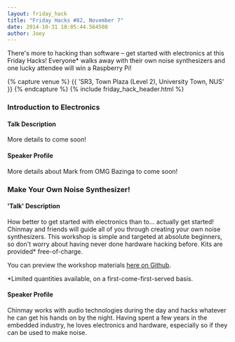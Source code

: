 ```yaml
---
layout: friday_hack
title: "Friday Hacks #82, November 7"
date: 2014-10-31 18:05:44.564508
author: Joey
---
```


There's more to hacking than software – get started with electronics at this Friday Hacks! Everyone* walks away with their own noise synthesizers and one lucky attendee will win a Raspberry Pi!

{% capture venue %}
    {{ 'SR3, Town Plaza (Level 2), University Town, NUS' }}
{% endcapture %}
{% include friday_hack_header.html %}

### Introduction to Electronics

#### Talk Description
More details to come soon!

#### Speaker Profile
More details about Mark from OMG Bazinga to come soon!


### Make Your Own Noise Synthesizer!

#### 'Talk' Description
How better to get started with electronics than to... actually get started! Chinmay and friends will guide all of you through creating your own noise synthesizers. This workshop is simple and targeted at absolute beginners, so don't worry about having never done hardware hacking before. Kits are provided* free-of-charge.

You can preview the workshop materials <a href="https://github.com/notthetup/squaresynth-workshop/">here on Github</a>.

*Limited quantities available, on a first-come-first-served basis.

#### Speaker Profile
Chinmay works with audio technologies during the day and hacks whatever he can get his hands on by the night. Having spent a few years in the embedded industry, he loves electronics and hardware, especially so if they can be used to make noise.